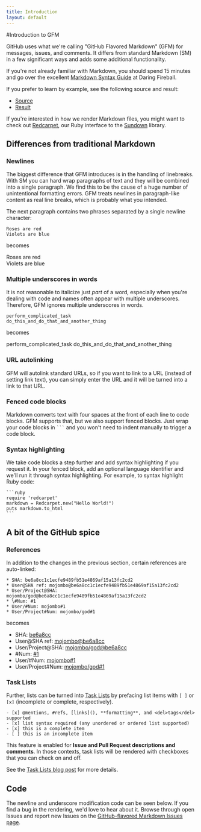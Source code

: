 ```yaml
---
title: Introduction
layout: default
---
```


#Introduction to GFM

GitHub uses what we're calling "GitHub Flavored Markdown" (GFM) for messages, issues, and comments. It differs from standard Markdown (SM) in a few significant ways and adds some additional functionality.

If you're not already familiar with Markdown, you should spend 15 minutes and go over the excellent [Markdown Syntax Guide](http://daringfireball.net/projects/markdown/syntax) at Daring Fireball.

If you prefer to learn by example, see the following source and result:

* [Source](sample_content.html)
* [Result](http://github.com/mojombo/github-flavored-markdown/issues/#issue/1)

If you're interested in how we render Markdown files, you might want to check out [Redcarpet](https://github.com/vmg/redcarpet), our Ruby interface to the [Sundown](https://www.github.com/vmg/sundown) library.

Differences from traditional Markdown
-------------------------------------

### Newlines

The biggest difference that GFM introduces is in the handling of linebreaks. With SM you can hard wrap paragraphs of text and they will be combined into a single paragraph. We find this to be the cause of a huge number of unintentional formatting errors. GFM treats newlines in paragraph-like content as real line breaks, which is probably what you intended.

The next paragraph contains two phrases separated by a single newline character:

    Roses are red
    Violets are blue

becomes

Roses are red  
Violets are blue

### Multiple underscores in words

It is not reasonable to italicize just _part_ of a word, especially when you're dealing with code and names often appear with multiple underscores. Therefore, GFM ignores multiple underscores in words.

    perform_complicated_task
    do_this_and_do_that_and_another_thing

becomes

perform\_complicated\_task
do\_this\_and\_do\_that\_and\_another\_thing

### URL autolinking

GFM will autolink standard URLs, so if you want to link to a URL (instead of setting link text), you can simply enter the URL and it will be turned into a link to that URL.

### Fenced code blocks

Markdown converts text with four spaces at the front of each line to code blocks. GFM supports that, but we also support fenced blocks. Just wrap your code blocks in <code>\`\`\`</code> and you won't need to indent manually to trigger a code block.

### Syntax highlighting

We take code blocks a step further and add syntax highlighting if you request it. In your fenced block, add an optional language identifier and we'll run it through syntax highlighting. For example, to syntax highlight Ruby code:

    ```ruby
    require 'redcarpet'
    markdown = Redcarpet.new("Hello World!")
    puts markdown.to_html
    ```


A bit of the GitHub spice
-------------------------

### References

In addition to the changes in the previous section, certain references are auto-linked:

    * SHA: be6a8cc1c1ecfe9489fb51e4869af15a13fc2cd2
    * User@SHA ref: mojombo@be6a8cc1c1ecfe9489fb51e4869af15a13fc2cd2
    * User/Project@SHA: mojombo/god@be6a8cc1c1ecfe9489fb51e4869af15a13fc2cd2
    * \#Num: #1
    * User/#Num: mojombo#1
    * User/Project#Num: mojombo/god#1

becomes

<ul>
<li>SHA: <a href="http://github.com/mojombo/github-flavored-markdown/commit/be6a8cc1c1ecfe9489fb51e4869af15a13fc2cd2">be6a8cc</a></li>
<li>User@SHA ref: <a href="http://github.com/mojombo/github-flavored-markdown/commit/be6a8cc1c1ecfe9489fb51e4869af15a13fc2cd2">mojombo@be6a8cc</a></li>
<li>User/Project@SHA: <a href="http://github.com/mojombo/god/commit/be6a8cc1c1ecfe9489fb51e4869af15a13fc2cd2">mojombo/god@be6a8cc</a></li>
<li>#Num: <a href="http://github.com/mojombo/github-flavored-markdown/issues/#issue/1" class="internal">#1</a></li>
<li>User/#Num: <a href="http://github.com/mojombo/github-flavored-markdown/issues/#issue/1">mojombo#1</a></li>
<li>User/Project#Num: <a href="http://github.com/mojombo/god/issues/#issue/1">mojombo/god#1</a></li>
</ul>

### Task Lists

Further, lists can be turned into [Task Lists](https://github.com/blog/1375-task-lists-in-gfm-issues-pulls-comments) by prefacing list items with `[ ]` or `[x]` (incomplete or complete, respectively).

    - [x] @mentions, #refs, [links](), **formatting**, and <del>tags</del> supported
    - [x] list syntax required (any unordered or ordered list supported)
    - [x] this is a complete item
    - [ ] this is an incomplete item

This feature is enabled for **Issue and Pull Request descriptions and comments**. In those contexts, task lists will be rendered with checkboxes that you can check on and off.

See the [Task Lists blog post](https://github.com/blog/1375-task-lists-in-gfm-issues-pulls-comments) for more details.

Code
----

The newline and underscore modification code can be seen below. If you find a bug in the rendering, we'd love to hear about it.
Browse through open Issues and report new Issues on the [GitHub-flavored Markdown Issues page](https://github.com/github/github-flavored-markdown/issues).

<script src="http://gist.github.com/118964.js"></script>
